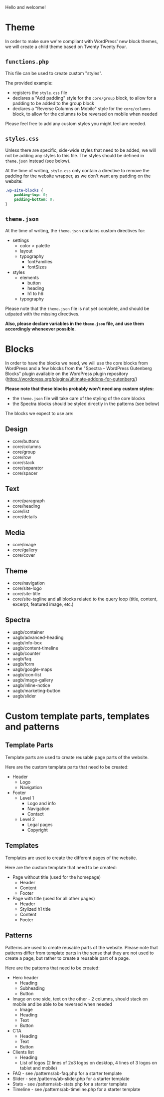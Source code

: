 Hello and welcome!


# Theme
In order to make sure we're compliant with WordPress' new block themes, we will create a child theme based on Twenty Twenty Four.


## `functions.php`
This file can be used to create custom "styles".

The provided example:
- registers the `style.css` file
- declares a "Add padding" style for the `core/group` block, to allow for a padding to be added to the group block
- declares a "Reverse Columns on Mobile" style for the `core/columns` block, to allow for the columns to be reversed on mobile when needed

Please feel free to add any custom styles you might feel are needed.


## `styles.css`
Unless there are specific, side-wide styles that need to be added, we will not be adding any styles to this file.
The styles should be defined in `theme.json` instead (see below).

At the time of writing, `style.css` only contain a directive to remove the padding for the website wrapper, as we don't want any padding on the website:

```css
.wp-site-blocks {
    padding-top: 0;
    padding-bottom: 0;
}
```


## `theme.json`
At the time of writing, the `theme.json` contains custom directives for:
- settings
    - color > palette
    - layout
    - typography
        - fontFamilies
        - fontSizes
- styles
    - elements
        - button
        - heading
        - h1 to h6
    - typography

Please note that the `theme.json` file is not yet complete, and should be udpated with the missing directives.

**Also, please declare variables in the `theme.json` file, and use them accordingly wheneever possible.**


# Blocks
In order to have the blocks we need, we will use the core blocks from WordPress and a few blocks from the "Spectra – WordPress Gutenberg Blocks" plugin available on the WordPress plugin repository (https://wordpress.org/plugins/ultimate-addons-for-gutenberg/)

**Please note that these blocks probably won't need any custom styles:**
- the `theme.json` file will take care of the styling of the core blocks
- the Spectra blocks should be styled directly in the patterns (see below)

The blocks we expect to use are:


## Design
- core/buttons
- core/columns
- core/group
- core/row
- core/stack
- core/separator
- core/spacer


## Text
- core/paragraph
- core/heading
- core/list
- core/details


## Media
- core/image
- core/gallery
- core/cover


## Theme
- core/navigation
- core/site-logo
- core/site-title
- core/site-tagline
and all blocks related to the query loop (title, content, excerpt, featured image, etc.)


## Spectra
- uagb/container
- uagb/advanced-heading
- uagb/info-box
- uagb/content-timeline
- uagb/counter
- uagb/faq
- uagb/form
- uagb/google-maps
- uagb/icon-list
- uagb/image-gallery
- uagb/inline-notice
- uagb/marketing-button
- uagb/slider


# Custom template parts, templates and patterns

## Template Parts
Template parts are used to create reusable page parts of the website.

Here are the custom template parts that need to be created:
- Header
    - Logo
    - Navigation
- Footer
    - Level 1
        - Logo and info
        - Navigation
        - Contact
    - Level 2
        - Legal pages
        - Copyright


## Templates
Templates are used to create the different pages of the website.

Here are the custom template that need to be created:
- Page without title (used for the homepage)
    - Header
    - Content
    - Footer
- Page with title (used for all other pages)
    - Header
    - Stylized h1 title
    - Content
    - Footer


## Patterns
Patterns are used to create reusable parts of the website. Please note that patterns differ from template parts in the sense that they are not used to create a page, but rather to create a reusable part of a page.

Here are the patterns that need to be created:
- Hero header
    - Heading
    - Subheading
    - Button
- Image on one side, text on the other - 2 columns, should stack on mobile and be able to be reversed when needed
    - Image
    - Heading
    - Text
    - Button
- CTA
    - Heading
    - Text
    - Button
- Clients list
    - Heading
    - List of logos (2 lines of 2x3 logos on desktop, 4 lines of 3 logos on tablet and mobile)
- FAQ - see /patterns/ab-faq.php for a starter template
- Slider - see /patterns/ab-slider.php for a starter template
- Stats - see /patterns/ab-stats.php for a starter template
- Timeline - see /patterns/ab-timeline.php for a starter template
